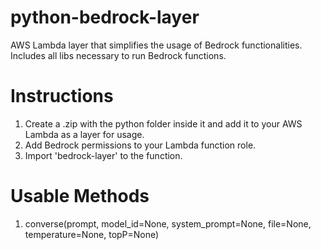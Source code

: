 # python-bedrock-layer
AWS Lambda layer that simplifies the usage of Bedrock functionalities.
Includes all libs necessary to run Bedrock functions.

# Instructions
1. Create a .zip with the python folder inside it and add it to your AWS Lambda as a layer for usage.
2. Add Bedrock permissions to your Lambda function role.
3. Import 'bedrock-layer' to the function.

# Usable Methods
1. converse(prompt, model_id=None, system_prompt=None, file=None, temperature=None, topP=None)

   

